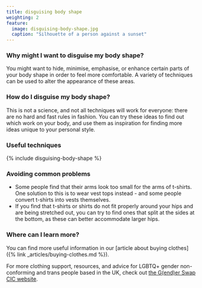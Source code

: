 ```yaml
---
title: disguising body shape
weighting: 2
feature:
  image: disguising-body-shape.jpg
  caption: "Silhouette of a person against a sunset"
---
```


### Why might I want to disguise my body shape?

You might want to hide, minimise, emphasise, or enhance certain parts of your body shape in order to feel more comfortable. A variety of techniques can be used to alter the appearance of these areas.

### How do I disguise my body shape?

This is not a science, and not all techniques will work for everyone: there are no hard and fast rules in fashion. You can try these ideas to find out which work on your body, and use them as inspiration for finding more ideas unique to your personal style.

### Useful techniques

{% include disguising-body-shape %}

### Avoiding common problems

- Some people find that their arms look too small for the arms of t-shirts. One solution to this is to wear vest tops instead - and some people convert t-shirts into vests themselves.
- If you find that t-shirts or shirts do not fit properly around your hips and are being stretched out, you can try to find ones that split at the sides at the bottom, as these can better accommodate larger hips.

### Where can I learn more?

You can find more useful information in our [article about buying clothes]({% link _articles/buying-clothes.md %}).

For more clothing support, resources, and advice for LGBTQ+ gender non-conforming and trans people based in the UK, check out [the G(end)er Swap CIC website](https://genderswap.org).
